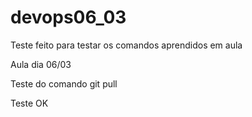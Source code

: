 # devops06_03

Teste feito para testar os comandos aprendidos em aula


Aula dia 06/03


Teste do comando git pull


Teste OK




